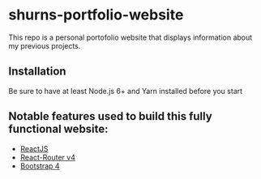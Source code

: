 # shurns-portfolio-website

This repo is a personal portofolio website that displays information about my previous projects.

## Installation
Be sure to have at least Node.js 6+ and Yarn installed before you start

## Notable features used to build this fully functional website:
* [ReactJS](https://reactjs.org/) 
* [React-Router v4](https://reacttraining.com/react-router/)
* [Bootstrap 4](http://getbootstrap.com/)

